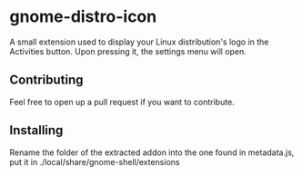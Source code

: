 # gnome-distro-icon
A small extension used to display your Linux distribution's logo in the Activities button. Upon pressing it, the settings menu will open.
## Contributing
Feel free to open up a pull request if you want to contribute.

## Installing
Rename the folder of the extracted addon into the one found in metadata.js, put it in ./local/share/gnome-shell/extensions
